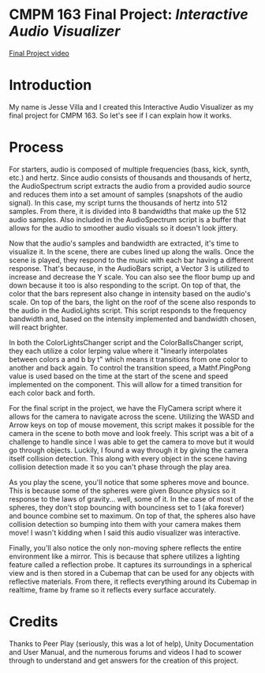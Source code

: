 # CMPM 163 Final Project: *Interactive Audio Visualizer*
[Final Project video](https://drive.google.com/file/d/15v5pZkdw3m5IdWlD7eeN7F0sN3MGWN87/view?usp=sharing)
# Introduction
My name is Jesse Villa and I created this Interactive Audio Visualizer as my final project for CMPM 163. So let's see if I can explain how it works.
# Process
For starters, audio is composed of multiple frequencies (bass, kick, synth, etc.) and hertz. Since audio consists of thousands and thousands of hertz, the AudioSpectrum script extracts the audio from a provided audio source and reduces them into a set amount of samples (snapshots of the audio signal). In this case, my script turns the thousands of hertz into 512 samples. From there, it is divided into 8 bandwidths that make up the 512 audio samples. Also included in the AudioSpectrum script is a buffer that allows for the audio to smoother audio visuals so it doesn't look jittery.

Now that the audio's samples and bandwidth are extracted, it's time to visualize it. In the scene, there are cubes lined up along the walls. Once the scene is played, they respond to the music with each bar having a different response. That's because, in the AudioBars script, a Vector 3 is utilized to increase and decrease the Y scale. You can also see the floor bump up and down because it too is also responding to the script. On top of that, the color that the bars represent also change in intensity based on the audio's scale. On top of the bars, the light on the roof of the scene also responds to the audio in the AudioLights script. This script responds to the frequency bandwidth and, based on the intensity implemented and bandwidth chosen, will react brighter.

In both the ColorLightsChanger script and the ColorBallsChanger script, they each utilize a color lerping value where it "linearly interpolates between colors a and b by t" which means it transitions from one color to another and back again. To control the transition speed, a Mathf.PingPong value is used based on the time at the start of the scene and speed implemented on the component. This will allow for a timed transition for each color back and forth.

For the final script in the project, we have the FlyCamera script where it allows for the camera to navigate across the scene. Utilizing the WASD and Arrow keys on top of mouse movement, this script makes it possible for the camera in the scene to both move and look freely. This script was a bit of a challenge to handle since I was able to get the camera to move but it would go through objects. Luckily, I found a way through it by giving the camera itself collision detection. This along with every object in the scene having collision detection made it so you can't phase through the play area.

As you play the scene, you'll notice that some spheres move and bounce. This is because some of the spheres were given Bounce physics so it response to the laws of gravity... well, some of it. In the case of most of the spheres, they don't stop bouncing with bounciness set to 1 (aka forever) and bounce combine set to maximum. On top of that, the spheres also have collision detection so bumping into them with your camera makes them move! I wasn't kidding when I said this audio visualizer was interactive.

Finally, you'll also notice the only non-moving sphere reflects the entire environment like a mirror. This is because that sphere utilizes a lighting feature called a reflection probe. It captures its surroundings in a spherical view and is then stored in a Cubemap that can be used for any objects with reflective materials. From there, it reflects everything around its Cubemap in realtime, frame by frame so it reflects every surface accurately.

# Credits
Thanks to Peer Play (seriously, this was a lot of help), Unity Documentation and User Manual, and the numerous forums and videos I had to scower through to understand and get answers for the creation of this project.
